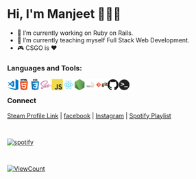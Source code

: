 # Hi, I'm Manjeet 👋:man_technologist:

- 🔭  I’m currently working on Ruby on Rails.
- 🌱  I’m currently teaching myself Full Stack Web Development.
- :video_game:  CSGO is :heart:

### Languages and Tools:

<img align="left" alt="Visual Studio Code" width="26px" src="https://raw.githubusercontent.com/github/explore/80688e429a7d4ef2fca1e82350fe8e3517d3494d/topics/visual-studio-code/visual-studio-code.png" />
<img align="left" alt="HTML5" width="26px" src="https://raw.githubusercontent.com/github/explore/80688e429a7d4ef2fca1e82350fe8e3517d3494d/topics/html/html.png" />
<img align="left" alt="CSS3" width="26px" src="https://raw.githubusercontent.com/github/explore/80688e429a7d4ef2fca1e82350fe8e3517d3494d/topics/css/css.png" />
<img align="left" alt="Sass" width="26px" src="https://raw.githubusercontent.com/github/explore/80688e429a7d4ef2fca1e82350fe8e3517d3494d/topics/sass/sass.png" />
<img align="left" alt="JavaScript" width="26px" src="https://raw.githubusercontent.com/github/explore/80688e429a7d4ef2fca1e82350fe8e3517d3494d/topics/javascript/javascript.png" />
<img align="left" alt="React" width="26px" src="https://raw.githubusercontent.com/github/explore/80688e429a7d4ef2fca1e82350fe8e3517d3494d/topics/react/react.png" />
<img align="left" alt="Node.js" width="26px" src="https://raw.githubusercontent.com/github/explore/80688e429a7d4ef2fca1e82350fe8e3517d3494d/topics/nodejs/nodejs.png" />
<img align="left" alt="MySQL" width="26px" src="https://raw.githubusercontent.com/github/explore/80688e429a7d4ef2fca1e82350fe8e3517d3494d/topics/mysql/mysql.png" />
<img align="left" alt="Git" width="26px" src="https://raw.githubusercontent.com/github/explore/80688e429a7d4ef2fca1e82350fe8e3517d3494d/topics/git/git.png" />
<img align="left" alt="GitHub" width="26px" src="https://raw.githubusercontent.com/github/explore/78df643247d429f6cc873026c0622819ad797942/topics/github/github.png" />
<img align="left" alt="HTML5" width="26px" src="https://raw.githubusercontent.com/github/explore/80688e429a7d4ef2fca1e82350fe8e3517d3494d/topics/terminal/terminal.png" />

<br/>

### Connect

[Steam Profile Link](https://steamcommunity.com/id/yewkiller/) | [facebook](https://www.facebook.com/m4nj1t) | [Instagram](https://www.instagram.com/me.manjeet/) | [Spotify Playlist](https://open.spotify.com/playlist/1oaCoDJ7x4qqFVbmXumk8q?si=PjqcS2-vT3SAstiXAmwFXA)

<br/>
<p>
  <a target="_blank" href="https://github.com/kittinan/spotify-github-profile"><img alt="spotify" width="235px" src="https://spotify-github-profile.vercel.app/api/view?uid=21kjrorsk352ibi23pbhjcbaa&cover_image=false" />
</p>

<br/>

<!--  ![visitors](https://visitor-badge.glitch.me/badge?page_id=manjeet2k/manjeet2k) -->

![ViewCount](https://views.whatilearened.today/views/github/manjeet2k/views.svg)
